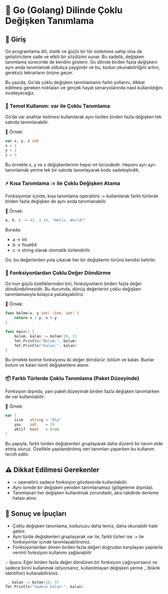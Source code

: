 # 🔗 Go (Golang) Dilinde Çoklu Değişken Tanımlama

## 🚀 Giriş

Go programlama dili, statik ve güçlü bir tür sistemine sahip olsa da geliştiricilere sade ve etkili bir sözdizimi sunar. Bu sadelik, değişken tanımlama sürecinde de kendini gösterir. Go dilinde birden fazla değişkeni aynı anda tanımlamak oldukça yaygındır ve bu, kodun okunabilirliğini artırır, gereksiz tekrarların önüne geçer.

Bu yazıda, Go'da çoklu değişken tanımlamanın farklı yollarını, dikkat edilmesi gereken noktaları ve gerçek hayat senaryolarında nasıl kullanıldığını inceleyeceğiz.

### 🧱 Temel Kullanım: var ile Çoklu Tanımlama

Go’da var anahtar kelimesi kullanılarak aynı türden birden fazla değişken tek satırda tanımlanabilir.

🎯 Örnek:
```go
var x, y, z int
x = 1
y = 2
z = 3
```

Bu örnekte x, y ve z değişkenlerinin hepsi int türündedir. Hepsini ayrı ayrı tanımlamak yerine tek bir satırda tanımlayarak kodu sadeleştirdik.

### ⚡ Kısa Tanımlama := ile Çoklu Değişken Atama

Fonksiyonlar içinde, kısa tanımlama operatörü := kullanılarak farklı türlerde birden fazla değişken de aynı anda tanımlanabilir.

🎯 Örnek:
```go
a, b, c := 42, 3.14, "Hello, World!"
```
Burada:

- a → int
- b → float64
- c → string olarak otomatik türlendirilir.

Go, bu değerlerden yola çıkarak her bir değişkenin türünü kendisi belirler.

### 🔄 Fonksiyonlardan Çoklu Değer Döndürme

Go'nun güçlü özelliklerinden biri, fonksiyonların birden fazla değer döndürebilmesidir. Bu durumda, dönüş değerlerini çoklu değişken tanımlamasıyla kolayca yakalayabiliriz.

🎯 Örnek:

```go
func bolme(x, y int) (int, int) {
    return x / y, x % y
}

func main() {
    bolum, kalan := bolme(10, 3)
    fmt.Println("Bölüm:", bolum)
    fmt.Println("Kalan:", kalan)
}
```

Bu örnekte bolme fonksiyonu iki değer döndürür: bölüm ve kalan. Bunlar bolum ve kalan isimli değişkenlere atanır.

### 📦 Farklı Türlerde Çoklu Tanımlama (Paket Düzeyinde)

Fonksiyon dışında, yani paket düzeyinde birden fazla değişken tanımlarken de var kullanılabilir:

🎯 Örnek:

```go
var (
    isim   string = "Alp"
    yas    int    = 29
    aktif  bool   = true
)
```

Bu yapıyla, farklı türden değişkenleri gruplayarak daha düzenli bir tanım elde etmiş oluruz. Özellikle yapılandırılmış veri tanımları yaparken bu kullanım tercih edilir.

## ⚠️ Dikkat Edilmesi Gerekenler

- := operatörü sadece fonksiyon gövdesinde kullanılabilir.
- Aynı isimde bir değişken yeniden tanımlanamaz (gölgeleme dışında).
- Tanımlanan her değişken kullanılmak zorundadır, aksi takdirde derleme hatası alınır.

## 🧠 Sonuç ve İpuçları

- Çoklu değişken tanımlama, kodunuzu daha temiz, daha okunabilir hale getirir.
- Aynı türde değişkenleri gruplayarak var ile, farklı türleri ise := ile fonksiyonlar içinde tanımlayabilirsiniz.
- Fonksiyonlardan dönen birden fazla değeri doğrudan karşılayan yapılarla verimli fonksiyon kullanımı sağlanabilir

💡 İpucu: Eğer birden fazla değer döndüren bir fonksiyon çağırıyorsanız ve sadece birini kullanmak istiyorsanız, kullanılmayan değişken yerine _ (blank identifier) kullanabilirsiniz.

```go
_, kalan := bolme(10, 3)
fmt.Println("Sadece kalan:", kalan)
```




